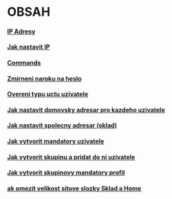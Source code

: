 # OBSAH
#### [IP Adresy](https://github.com/k4p1cz/spse-zapisy/blob/main/POS/Cviceni/_obecne_utils.md#ip-adresy)
#### [Jak nastavit IP](https://github.com/k4p1cz/spse-zapisy/blob/main/POS/Cviceni/_obecne_utils.md#jak-nastavovat-ip)
#### [Commands](https://github.com/k4p1cz/spse-zapisy/blob/main/POS/Cviceni/_obecne_utils.md#commands)
#### [Zmirneni naroku na heslo](https://github.com/k4p1cz/spse-zapisy/blob/main/POS/Cviceni/_obecne_utils.md#zmirneni-naroku-na-heslo)
#### [Overeni typu uctu uzivatele](https://github.com/k4p1cz/spse-zapisy/blob/main/POS/Cviceni/_obecne_utils.md#overeni-typu-uctu-uzivatele)
#### [Jak nastavit domovsky adresar pro kazdeho uzivatele](https://github.com/k4p1cz/spse-zapisy/blob/main/POS/Cviceni/_obecne_utils.md#jak-nastavit-domovsky-adresar-pro-kazdeho-uzivatele)
#### [Jak nastavit spolecny adresar (sklad)](https://github.com/k4p1cz/spse-zapisy/blob/main/POS/Cviceni/_obecne_utils.md#jak-nastavit-spolecny-adresar-sklad)
#### [Jak vytvorit mandatory uzivatele](https://github.com/k4p1cz/spse-zapisy/blob/main/POS/Cviceni/_obecne_utils.md#jak-vytvorit-mandatory-uzivatele)
#### [Jak vytvorit skupinu a pridat do ni uzivatele](https://github.com/k4p1cz/spse-zapisy/blob/main/POS/Cviceni/_obecne_utils.md#jak-vytvorit-skupinu-a-pridat-do-ni-uzivatele)
#### [Jak vytvorit skupinovy mandatory profil](https://github.com/k4p1cz/spse-zapisy/blob/main/POS/Cviceni/_obecne_utils.md#jak-vytvorit-skupinu-a-pridat-do-ni-uzivatele)
#### [ak omezit velikost sitove slozky Sklad a Home](https://github.com/k4p1cz/spse-zapisy/blob/main/POS/Cviceni/_obecne_utils.md#jak-omezit-velikost-sitove-slozky-sklad-a-home)